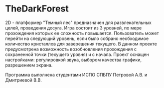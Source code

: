 # TheDarkForest
2D - платформер "Темный лес" предназначен для развлекательных целей, проведения досуга. 
Игра состоит из 3 уровней, по мере прохождения которых ее сложность повышается.
Пользователь может перейти на следующий уровень, если было собрано необходимое количество кристаллов для заверешения текущего.
В данном проекте предусмотрена возможность возобновления прохождения с сохраненной точки (текущего уровня) и с начала.
Проект оснащен настройками: регулировкой звука, выбором качества графики, разрешением экрана.

Программа выполнена студентами ИСПО СПБПУ Петровой А.В. и Дмитриевой В.В.
